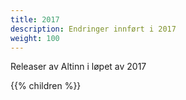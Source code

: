 ```yaml
---
title: 2017
description: Endringer innført i 2017
weight: 100
---
```


Releaser av Altinn i løpet av 2017

{{% children %}}
